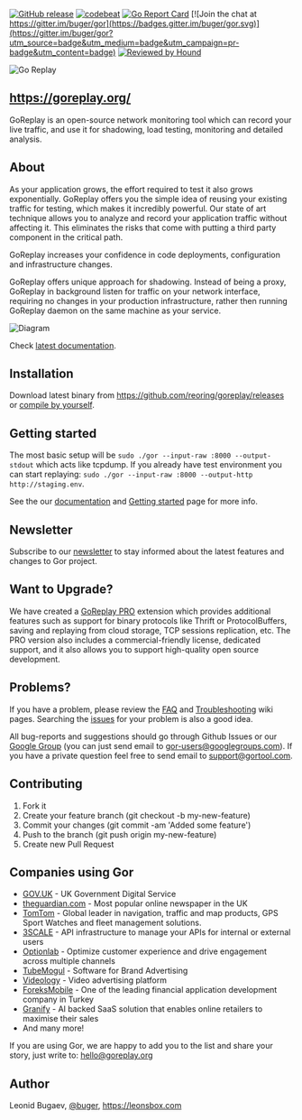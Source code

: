 [![GitHub release](https://img.shields.io/github/release/buger/gor.svg?maxAge=3600)](https://github.com/reoring/goreplay/releases) [![codebeat](https://codebeat.co/badges/6427d589-a78e-416c-a546-d299b4089893)](https://codebeat.co/projects/github-com-buger-gor) [![Go Report Card](https://goreportcard.com/badge/github.com/reoring/gor)](https://goreportcard.com/report/github.com/reoring/gor) [![Join the chat at https://gitter.im/buger/gor](https://badges.gitter.im/buger/gor.svg)](https://gitter.im/buger/gor?utm_source=badge&utm_medium=badge&utm_campaign=pr-badge&utm_content=badge) [![Reviewed by Hound](https://img.shields.io/badge/Reviewed_by-Hound-8E64B0.svg)](https://houndci.com)

![Go Replay](http://i.imgur.com/ZG2ki5n.png)

## https://goreplay.org/

GoReplay is an open-source network monitoring tool which can record your live traffic, and use it for shadowing, load testing, monitoring and detailed analysis.

## About

As your application grows, the effort required to test it also grows exponentially. GoReplay offers you the simple idea of reusing your existing traffic for testing, which makes it incredibly powerful. Our state of art technique allows you to analyze and record your application traffic without affecting it. This eliminates the risks that come with putting a third party component in the critical path. 

GoReplay increases your confidence in code deployments, configuration and infrastructure changes.


GoReplay offers unique approach for shadowing. Instead of being a proxy, GoReplay in background listen for traffic on your network interface, requiring no changes in your production infrastructure, rather then running GoReplay daemon on the same machine as your service.

![Diagram](https://i.imgur.com/IN2xfDm.png)

Check [latest documentation](http://github.com/reoring/goreplay/wiki).

## Installation
Download latest binary from https://github.com/reoring/goreplay/releases or [compile by yourself](https://github.com/reoring/goreplay/wiki/Compilation).

## Getting started

The most basic setup will be `sudo ./gor --input-raw :8000 --output-stdout` which acts like tcpdump.
If you already have test environment you can start replaying: `sudo ./gor --input-raw :8000 --output-http http://staging.env`.

See the our [documentation](https://github.com/reoring/goreplay/wiki/) and [Getting started](https://github.com/reoring/goreplay/wiki/Getting-Started) page for more info. 

## Newsletter
Subscribe to our [newsletter](https://www.getdrip.com/forms/89690474/submissions/new) to stay informed about the latest features and changes to Gor project.


## Want to Upgrade?

We have created a [GoReplay PRO](https://goreplay.org/pro.html) extension which provides additional features such as support for binary protocols like Thrift or ProtocolBuffers, saving and replaying from cloud storage, TCP sessions replication, etc. The PRO version also includes a commercial-friendly license, dedicated support, and it also allows you to support high-quality open source development. 


## Problems?
If you have a problem, please review the [FAQ](https://github.com/reoring/goreplay/wiki/FAQ) and [Troubleshooting](https://github.com/reoring/goreplay/wiki/Troubleshooting) wiki pages. Searching the [issues](https://github.com/reoring/goreplay/issues) for your problem is also a good idea.

All bug-reports and suggestions should go through Github Issues or our [Google Group](https://groups.google.com/forum/#!forum/gor-users) (you can just send email to gor-users@googlegroups.com).
If you have a private question feel free to send email to support@gortool.com.


## Contributing

1. Fork it
2. Create your feature branch (git checkout -b my-new-feature)
3. Commit your changes (git commit -am 'Added some feature')
4. Push to the branch (git push origin my-new-feature)
5. Create new Pull Request

## Companies using Gor

* [GOV.UK](https://www.gov.uk) - UK Government Digital Service
* [theguardian.com](http://theguardian.com) - Most popular online newspaper in the UK
* [TomTom](http://www.tomtom.com/) - Global leader in navigation, traffic and map products, GPS Sport Watches and fleet management solutions.
* [3SCALE](http://www.3scale.net/) - API infrastructure to manage your APIs for internal or external users
* [Optionlab](http://www.opinionlab.com) - Optimize customer experience and drive engagement across multiple channels
* [TubeMogul](http://tubemogul.com) - Software for Brand Advertising
* [Videology](http://www.videologygroup.com/) - Video advertising platform
* [ForeksMobile](http://foreksmobile.com/) -  One of the leading financial application development company in Turkey
* [Granify](http://granify.com) - AI backed SaaS solution that enables online retailers to maximise their sales
* And many more!

If you are using Gor, we are happy to add you to the list and share your story, just write to: hello@goreplay.org

## Author

Leonid Bugaev, [@buger](https://twitter.com/buger), https://leonsbox.com
